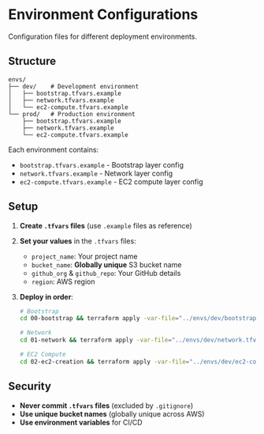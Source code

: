# Environment Configurations

Configuration files for different deployment environments.

## Structure

```
envs/
├── dev/    # Development environment
│   ├── bootstrap.tfvars.example
│   ├── network.tfvars.example
│   └── ec2-compute.tfvars.example
└── prod/   # Production environment
    ├── bootstrap.tfvars.example
    ├── network.tfvars.example
    └── ec2-compute.tfvars.example
```

Each environment contains:
- `bootstrap.tfvars.example` - Bootstrap layer config
- `network.tfvars.example` - Network layer config  
- `ec2-compute.tfvars.example` - EC2 compute layer config

## Setup

1. **Create `.tfvars` files** (use `.example` files as reference)

2. **Set your values** in the `.tfvars` files:
   - `project_name`: Your project name
   - `bucket_name`: **Globally unique** S3 bucket name
   - `github_org` & `github_repo`: Your GitHub details
   - `region`: AWS region

3. **Deploy in order**:
   ```bash
   # Bootstrap
   cd 00-bootstrap && terraform apply -var-file="../envs/dev/bootstrap.tfvars"
   
   # Network  
   cd 01-network && terraform apply -var-file="../envs/dev/network.tfvars"
   
   # EC2 Compute
   cd 02-ec2-creation && terraform apply -var-file="../envs/dev/ec2-compute.tfvars"
   ```

## Security

- **Never commit `.tfvars` files** (excluded by `.gitignore`)
- **Use unique bucket names** (globally unique across AWS)
- **Use environment variables** for CI/CD
